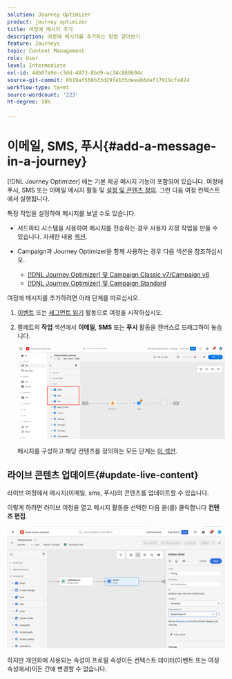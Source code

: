```yaml
---
solution: Journey Optimizer
product: journey optimizer
title: 여정에 메시지 추가
description: 여정에 메시지를 추가하는 방법 알아보기
feature: Journeys
topic: Content Management
role: User
level: Intermediate
exl-id: 4db07a9e-c3dd-4873-8bd9-ac34c860694c
source-git-commit: 0b19af568b33d29f4b35deeab6def17919cfe824
workflow-type: tm+mt
source-wordcount: '223'
ht-degree: 18%

---
```


# 이메일, SMS, 푸시{#add-a-message-in-a-journey}

[!DNL Journey Optimizer] 에는 기본 제공 메시지 기능이 포함되어 있습니다. 여정에 푸시, SMS 또는 이메일 메시지 활동 및 [설정 및 콘텐츠 정의](../messages/messages-in-journeys.md). 그런 다음 여정 컨텍스트에서 실행됩니다.

특정 작업을 설정하여 메시지를 보낼 수도 있습니다.

* 서드파티 시스템을 사용하여 메시지를 전송하는 경우 사용자 지정 작업을 만들 수 있습니다. 자세한 내용 [섹션](../action/action.md).

* Campaign과 Journey Optimizer을 함께 사용하는 경우 다음 섹션을 참조하십시오.

   * [[!DNL Journey Optimizer] 및 Campaign Classic v7/Campaign v8](../action/acc-action.md)
   * [[!DNL Journey Optimizer] 및 Campaign Standard](../action/acs-action.md)

여정에 메시지를 추가하려면 아래 단계를 따르십시오.

1. [이벤트](general-events.md) 또는 [세그먼트 읽기](read-segment.md) 활동으로 여정을 시작하십시오.

1. 팔레트의 **작업** 섹션에서 **이메일**, **SMS** 또는 **푸시** 활동을 캔버스로 드래그하여 놓습니다.

   ![](../messages/assets/add-a-message.png)


   메시지를 구성하고 해당 컨텐츠를 정의하는 모든 단계는 [이 섹션](../messages/get-started-content.md).

## 라이브 콘텐츠 업데이트{#update-live-content}

라이브 여정에서 메시지(이메일, sms, 푸시)의 콘텐츠를 업데이트할 수 있습니다.

이렇게 하려면 라이브 여정을 열고 메시지 활동을 선택한 다음 을(를) 클릭합니다 **컨텐츠 편집**.

![](assets/add-a-message2.png)

하지만 개인화에 사용되는 속성이 프로필 속성이든 컨텍스트 데이터(이벤트 또는 여정 속성에서)이든 간에 변경할 수 없습니다.
